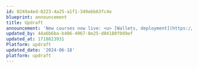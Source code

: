 ```yaml
---
id: 0249a4ed-8223-4a25-a1f1-349ebb63fc4e
blueprint: announcement
title: Updraft
announcement: 'New courses now live: <u> [Wallets, deployment](https://updraft.cyfrin.io/courses/wallet-and-deployment)</u> and <u> [formal verification](https://updraft.cyfrin.io/courses/formal-verification)</u>. Sign up to get started 🚀'
updated_by: 44a6b6ba-b406-4967-8e25-d04180f0d9ef
updated_at: 1718823931
Platform: updraft
updated_date: '2024-06-18'
platform: updraft
---
```

